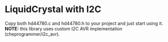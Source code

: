 # LiquidCrystal with I2C
Copy both hd44780.c and hd44780.h to your project and just start using it. **NOTE:** this library uses custom I2C AVR implementation (cheprogrammer/i2c_avr). 
